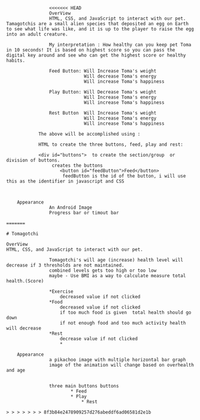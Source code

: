                     <<<<<<< HEAD
                    OverView
                    HTML, CSS, and JavaScript to interact with our pet. Tamagotchis are a small alien species that deposited an egg on Earth to see what life was like, and it is up to the player to raise the egg into an adult creature.

                    My interpretation : How healthy can you keep pet Toma in 10 seconds! It is based on highest score so you can pass the digital key around and see who can get the highest score or healthy habits.

                    Feed Button: Will Increase Toma's weight
                                 Will decrease Toma's energy
                                 Will increase Toma's happiness

                    Play Button: Will Decrease Toma's weight
                                 Will Increase Toma's energy
                                 Will increase Toma's happiness

                    Rest Button  Will Increase Toma's weight
                                 Will Increase Toma's energy
                                 Will increase Toma's happiness

                The above will be accomplished using :

                HTML to create the three buttons, feed, play and rest:

                <div id="buttons">  to create the section/group  or division of buttons.
                     creates the buttons
                        <button id="feedButton">Feed</button>
                         feedButton is the id of the button, i will use this as the identifier in javascript and CSS



        Appearance
                    An Android Image
                    Progress bar or timout bar

    =======

    # Tomagotchi

    OverView
    HTML, CSS, and JavaScript to interact with our pet.

                    Tomagotchi's will age (increase) health level will decrease if 3 thresholds are not maintained.
                    combined levels gets too high or too low
                    maybe - Use BMI as a way to calculate measure total health.(Score)

                    *Exercise
                        decreased value if not clicked
                    *Food
                        decreased value if not clicked
                        if too much food is given  total health should go down
                        if not enough food and too much activity health will decrease
                    *Rest
                        decrease value if not clicked
                        *

        Appearance
                    a pikachoo image with multiple horizontal bar graph
                    image of the animation will change based on overhealth and age


                    three main buttons buttons
                            * Feed
                            * Play
                                * Rest

    > > > > > > > 8f3b84e2478909257d276abeddf6ad06581d2e1b

